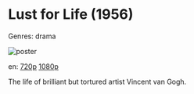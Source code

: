 # Lust for Life (1956)

Genres: drama

![poster](http://image.tmdb.org/t/p/w500/rBalEuUKDFh0LibvSQPUV9dPzJs.jpg)

en:
  [720p](magnet:?xt=urn:btih:15D4DAA1EA471D87491E207C9435CD40FD153717&tr=udp://glotorrents.pw:6969/announce&tr=udp://tracker.opentrackr.org:1337/announce&tr=udp://torrent.gresille.org:80/announce&tr=udp://tracker.openbittorrent.com:80&tr=udp://tracker.coppersurfer.tk:6969&tr=udp://tracker.leechers-paradise.org:6969&tr=udp://p4p.arenabg.ch:1337&tr=udp://tracker.internetwarriors.net:1337)
  [1080p](magnet:?xt=urn:btih:8DF002DE50551F62F03E25802BE95CAB602C72F3&tr=udp://glotorrents.pw:6969/announce&tr=udp://tracker.opentrackr.org:1337/announce&tr=udp://torrent.gresille.org:80/announce&tr=udp://tracker.openbittorrent.com:80&tr=udp://tracker.coppersurfer.tk:6969&tr=udp://tracker.leechers-paradise.org:6969&tr=udp://p4p.arenabg.ch:1337&tr=udp://tracker.internetwarriors.net:1337)
  


The life of brilliant but tortured artist Vincent van Gogh.